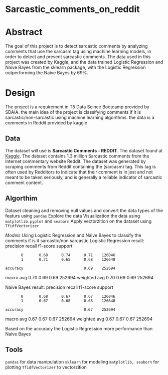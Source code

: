 # Sarcastic_comments_on_reddit
# Abstract
The goal of this project is to detect sarcastic comments by analyzing comments that use the sarcasm tag using machine learning models, in order to detect and prevent sarcastic comments. The data used in this project was created by Kaggle, and the data trained Logistic Regression and Naive Bayes from the sklearn package, with the Logistic Regression outperforming the Naive Bayes by 69%.

# Design 
The project is a requirement in T5 Data Scince Bootcamp provided by SDAIA. the main idea of the project is classifying comments if it is sarcastic/non-sarcastic using machine learning algorithms. the data is a comments in Reddit provided by kaggle 

## Data
The dataset will use is **Sarcastic Comments - REDDIT**. 
The dataset found at [Kaggle](https://www.kaggle.com/sherinclaudia/sarcastic-comments-on-reddit).
The dataset contains 1.3 million Sarcastic comments from the Internet commentary website Reddit. The dataset was generated by scraping comments from Reddit containing the (sarcasm) tag. This tag is often used by Redditors to indicate that their comment is in jest and not meant to be taken seriously, and is generally a reliable indicator of sarcastic comment content.


## Algorthim
Dataset cleaning and removing null values and convert the data types of the featurs using ```pandas```
Explore the data
Visualization the data using ```matplotlib.pyplot``` and ```seaborn```
Apply vectorzition on the dataset using ```TfidfVectorizer```

*Models*
Using Logistic Regression and Naive Bayes to classify the comments if is it sarcastic/non sarcastic
Logistic Regression result:
               precision    recall  f1-score   support

           0       0.68      0.74      0.71    126046
           1       0.71      0.65      0.68    126648

    accuracy                           0.69    252694
   macro avg       0.70      0.69      0.69    252694
weighted avg       0.70      0.69      0.69    252694

Naive Bayes result:
              precision    recall  f1-score   support

           0       0.68      0.67      0.67    126046
           1       0.67      0.68      0.68    126648

    accuracy                           0.67    252694
   macro avg       0.67      0.67      0.67    252694
weighted avg       0.67      0.67      0.67    252694

Based on the accuracy the Logistic Regression more performance than Naive Bayes

## Tools
`pandas` for data manipulation
`sklearn` for modeling
```matplotlib, seaborn```  for plotting
`TfidfVectorizer` to vectorzition

